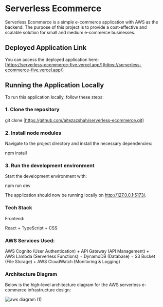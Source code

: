 
# Serverless Ecommerce

Serverless Ecommerce is a simple e-commerce application with AWS as the backend. The purpose of this project is to provide a cost-effective and scalable solution for small and medium e-commerce businesses.

## Deployed Application Link

You can access the deployed application here:  
[https://serverless-ecommerce-five.vercel.app/](https://serverless-ecommerce-five.vercel.app/)

## Running the Application Locally

To run this application locally, follow these steps:

### 1. Clone the repository


git clone [https://github.com/aitezazshah/serverless-ecommerce.git]


### 2. Install node modules
Navigate to the project directory and install the necessary dependencies:

npm install
### 3. Run the development environment
Start the development environment with:

npm run dev

The application should now be running locally on http://127.0.0.1:5173/.

### Tech Stack
Frontend:

React + TypeScript + CSS
### AWS Services Used:
AWS Cognito (User Authentication) + API Gateway (API Management) + AWS Lambda (Serverless Functions) + DynamoDB (Database) + S3 Bucket (File Storage) + AWS CloudWatch (Monitoring & Logging)


### Architecture Diagram
Below is the high-level architecture diagram for the AWS serverless e-commerce infrastructure design:

![aws diagram (1)](https://github.com/user-attachments/assets/214fa1c6-fc20-43e5-ab9d-3ae58bb971a6)


